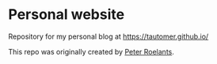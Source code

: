 # Personal website

Repository for my personal blog at https://tautomer.github.io/

This repo was originally created by
[Peter Roelants](https://github.com/peterroelants).
